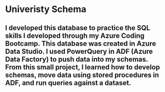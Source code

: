 # Univeristy Schema

## I developed this database to practice the SQL skills I developed through my Azure Coding Bootcamp. This database was created in Azure Data Studio. I used PowerQuery in  ADF (Azure Data Factory) to push data into my schemas. From this small project, I learned how to develop schemas,  move data using stored procedures in ADF, and run queries against a dataset.
